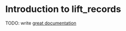 # Introduction to lift_records

TODO: write [great documentation](http://jacobian.org/writing/what-to-write/)
